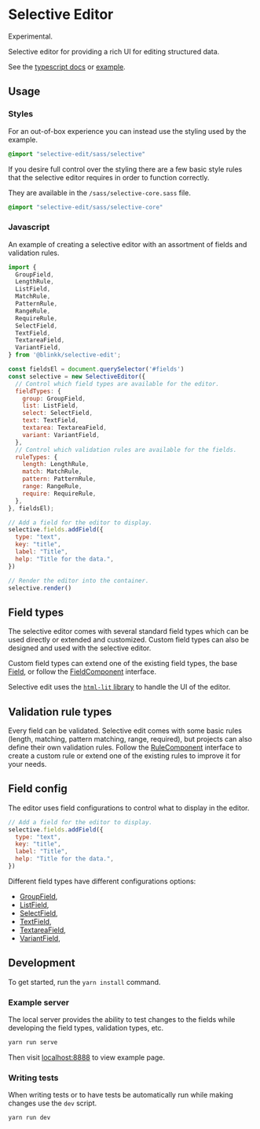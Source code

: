 # Selective Editor

Experimental.

Selective editor for providing a rich UI for editing structured data.

See the [typescript docs][tsdocs] or [example][example].

## Usage

### Styles

For an out-of-box experience you can instead use the styling used by the example.

```sass
@import "selective-edit/sass/selective"
```

If you desire full control over the styling there are a few basic style rules
that the selective editor requires in order to function correctly.

They are available in the `/sass/selective-core.sass` file.

```sass
@import "selective-edit/sass/selective-core"
```

### Javascript

An example of creating a selective editor with an assortment of fields and
validation rules.

```js
import {
  GroupField,
  LengthRule,
  ListField,
  MatchRule,
  PatternRule,
  RangeRule,
  RequireRule,
  SelectField,
  TextField,
  TextareaField,
  VariantField,
} from '@blinkk/selective-edit';

const fieldsEl = document.querySelector('#fields')
const selective = new SelectiveEditor({
  // Control which field types are available for the editor.
  fieldTypes: {
    group: GroupField,
    list: ListField,
    select: SelectField,
    text: TextField,
    textarea: TextareaField,
    variant: VariantField,
  },
  // Control which validation rules are available for the fields.
  ruleTypes: {
    length: LengthRule,
    match: MatchRule,
    pattern: PatternRule,
    range: RangeRule,
    require: RequireRule,
  },
}, fieldsEl);

// Add a field for the editor to display.
selective.fields.addField({
  type: "text",
  key: "title",
  label: "Title",
  help: "Title for the data.",
})

// Render the editor into the container.
selective.render()
```

## Field types

The selective editor comes with several standard field types which can be used
directly or extended and customized. Custom field types can also be designed
and used with the selective editor.

Custom field types can extend one of the existing field types, the base
[Field][doc_Field], or follow the [FieldComponent][doc_FieldComponent] interface.

Selective edit uses the [`html-lit` library](https://lit-html.polymer-project.org/) to handle the UI of the editor.

## Validation rule types

Every field can be validated. Selective edit comes with some basic rules
(length, matching, pattern matching, range, required), but projects can also define
their own validation rules. Follow the [RuleComponent][doc_RuleComponent] interface to
create a custom rule or extend one of the existing rules to improve it for your needs.

## Field config

The editor uses field configurations to control what to display in the editor.

```js
// Add a field for the editor to display.
selective.fields.addField({
  type: "text",
  key: "title",
  label: "Title",
  help: "Title for the data.",
})
```

Different field types have different configurations options:

  - [GroupField][doc_FieldConfig_GroupField],
  - [ListField][doc_FieldConfig_ListField],
  - [SelectField][doc_FieldConfig_SelectField],
  - [TextField][doc_FieldConfig_TextField],
  - [TextareaField][doc_FieldConfig_TextareaField],
  - [VariantField][doc_FieldConfig_VariantField],

## Development

To get started, run the `yarn install` command.

### Example server

The local server provides the ability to test changes to the fields while developing
the field types, validation types, etc.

```sh
yarn run serve
```

Then visit [localhost:8888](http://localhost:8888/) to view example page.

### Writing tests

When writing tests or to have tests be automatically run while making changes use the
`dev` script.

```sh
yarn run dev
```

[doc_Field]: https://blinkkcode.github.io/selective-edit/classes/selective_field.field.html
[doc_FieldConfig_GroupField]: https://blinkkcode.github.io/selective-edit/interfaces/selective_field_group.groupfieldconfig.html
[doc_FieldConfig_ListField]: https://blinkkcode.github.io/selective-edit/interfaces/selective_field_list.listfieldconfig.html
[doc_FieldConfig_SelectField]: https://blinkkcode.github.io/selective-edit/interfaces/selective_field_select.selectfieldconfig.html
[doc_FieldConfig_TextField]: https://blinkkcode.github.io/selective-edit/interfaces/selective_field_text.textfieldconfig.html
[doc_FieldConfig_TextareaField]: https://blinkkcode.github.io/selective-edit/interfaces/selective_field_textarea.textareafieldconfig.html
[doc_FieldConfig_VariantField]: https://blinkkcode.github.io/selective-edit/interfaces/selective_field_variant.variantfieldconfig.html
[doc_FieldComponent]: https://blinkkcode.github.io/selective-edit/interfaces/selective_field.fieldcomponent.html
[doc_RuleComponent]: https://blinkkcode.github.io/selective-edit/interfaces/selective_validationrules.rulecomponent.html
[example]: https://blinkkcode.github.io/selective-edit/example/
[tsdocs]: https://blinkkcode.github.io/selective-edit/
